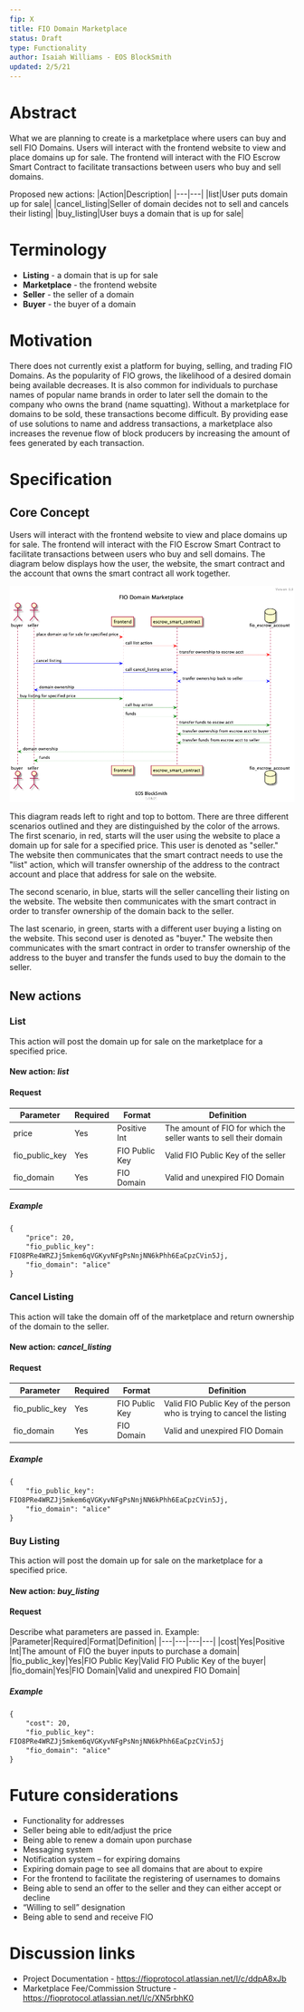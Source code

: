 ```yaml
---
fip: X
title: FIO Domain Marketplace
status: Draft
type: Functionality
author: Isaiah Williams - EOS BlockSmith
updated: 2/5/21
---
```


# Abstract
What we are planning to create is a marketplace where users can buy and sell FIO Domains.  Users will interact with the frontend website to view and place domains up for sale.  The frontend will interact with the FIO Escrow Smart Contract to facilitate transactions between users who buy and sell domains.  

Proposed new actions:
|Action|Description|
|---|---|
|list|User puts domain up for sale|
|cancel_listing|Seller of domain decides not to sell and cancels their listing|
|buy_listing|User buys a domain that is up for sale|

# Terminology
* **Listing** - a domain that is up for sale
* **Marketplace** - the frontend website
* **Seller** - the seller of a domain
* **Buyer** - the buyer of a domain

# Motivation
There does not currently exist a platform for buying, selling, and trading FIO Domains.  As the popularity of FIO grows, the likelihood of a desired domain being available decreases.  It is also common for individuals to purchase names of popular name brands in order to later sell the domain to the company who owns the brand (name squatting).  Without a marketplace for domains to be sold, these transactions become difficult.  By providing ease of use solutions to name and address transactions, a marketplace also increases the revenue flow of block producers by increasing the amount of fees generated by each transaction.

# Specification

## Core Concept
Users will interact with the frontend website to view and place domains up for sale.  The frontend will interact with the FIO Escrow Smart Contract to facilitate transactions between users who buy and sell domains.  The diagram below displays how the user, the website, the smart contract and the account that owns the smart contract all work together. 

![Image of UML Diagram](https://github.com/iwill610/FDM_UMLsd/blob/main/FIO%20Domain%20Marketplace.png)

This diagram reads left to right and top to bottom.  There are three different scenarios outlined and they are distinguished by the color of the arrows.  The first scenario, in red, starts will the user using the website to place a domain up for sale for a specified price.  This user is denoted as "seller."  The website then communicates that the smart contract needs to use the "list" action, which will transfer ownership of the address to the contract account and place that address for sale on the website.  

The second scenario, in blue, starts will the seller cancelling their listing on the website.  The website then communicates with the smart contract in order to transfer ownership of the domain back to the seller.  

The last scenario, in green, starts with a different user buying a listing on the website.  This second user is denoted as "buyer."  The website then communicates with the smart contract in order to transfer ownership of the address to the buyer and transfer the funds used to buy the domain to the seller. 

## New actions
### List
This action will post the domain up for sale on the marketplace for a specified price. 
#### New action: *list*

#### Request
|Parameter|Required|Format|Definition|
|---|---|---|---|
|price|Yes|Positive Int|The amount of FIO for which the seller wants to sell their domain|
|fio_public_key|Yes|FIO Public Key|Valid FIO Public Key of the seller|
|fio_domain|Yes|FIO Domain|Valid and unexpired FIO Domain|

##### Example
```
{
	"price": 20,
	"fio_public_key": FIO8PRe4WRZJj5mkem6qVGKyvNFgPsNnjNN6kPhh6EaCpzCVin5Jj,
	"fio_domain": "alice"
}
```

### Cancel Listing
This action will take the domain off of the marketplace and return ownership of the domain to the seller. 
#### New action: *cancel_listing*

#### Request
|Parameter|Required|Format|Definition|
|---|---|---|---|
|fio_public_key|Yes|FIO Public Key|Valid FIO Public Key of the person who is trying to cancel the listing|
|fio_domain|Yes|FIO Domain|Valid and unexpired FIO Domain|

##### Example
```
{
	"fio_public_key": FIO8PRe4WRZJj5mkem6qVGKyvNFgPsNnjNN6kPhh6EaCpzCVin5Jj,
	"fio_domain": "alice"
}
```

### Buy Listing
This action will post the domain up for sale on the marketplace for a specified price. 
#### New action: *buy_listing*

#### Request
Describe what parameters are passed in. Example:
|Parameter|Required|Format|Definition|
|---|---|---|---|
|cost|Yes|Positive Int|The amount of FIO the buyer inputs to purchase a domain|
|fio_public_key|Yes|FIO Public Key|Valid FIO Public Key of the buyer|
|fio_domain|Yes|FIO Domain|Valid and unexpired FIO Domain|
##### Example
```
{
	"cost": 20,
	"fio_public_key": FIO8PRe4WRZJj5mkem6qVGKyvNFgPsNnjNN6kPhh6EaCpzCVin5Jj
	"fio_domain": "alice"
}
```

# Future considerations
* Functionality for addresses
* Seller being able to edit/adjust the price
* Being able to renew a domain upon purchase
* Messaging system
* Notification system – for expiring domains  
* Expiring domain page to see all domains that are about to expire
* For the frontend to facilitate the registering of usernames to domains
* Being able to send an offer to the seller and they can either accept or decline 
* “Willing to sell” designation 
* Being able to send and receive FIO

# Discussion links
* Project Documentation - https://fioprotocol.atlassian.net/l/c/ddpA8xJb
* Marketplace Fee/Commission Structure - https://fioprotocol.atlassian.net/l/c/XN5rbhK0
